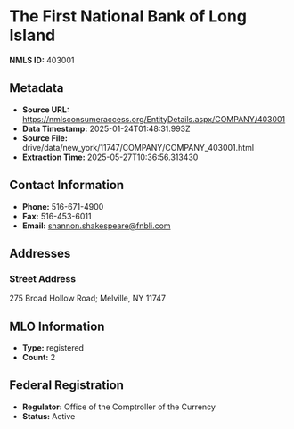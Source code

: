 # The First National Bank of Long Island

**NMLS ID:** 403001

## Metadata
- **Source URL:** https://nmlsconsumeraccess.org/EntityDetails.aspx/COMPANY/403001
- **Data Timestamp:** 2025-01-24T01:48:31.993Z
- **Source File:** drive/data/new_york/11747/COMPANY/COMPANY_403001.html
- **Extraction Time:** 2025-05-27T10:36:56.313430

## Contact Information
- **Phone:** 516-671-4900
- **Fax:** 516-453-6011
- **Email:** shannon.shakespeare@fnbli.com

## Addresses
### Street Address
275 Broad Hollow Road; Melville, NY 11747

## MLO Information
- **Type:** registered
- **Count:** 2

## Federal Registration
- **Regulator:** Office of the Comptroller of the Currency
- **Status:** Active
